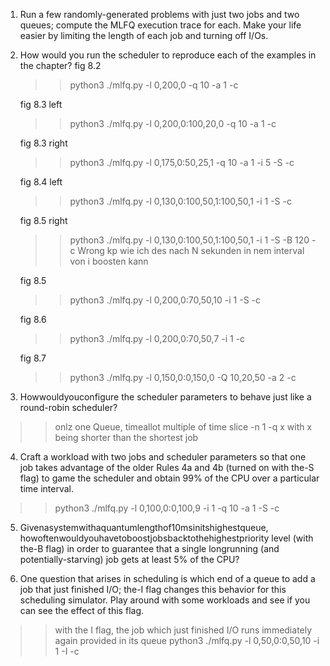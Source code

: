 1. Run a few randomly-generated problems with just two jobs and two queues; compute the MLFQ execution trace for each. Make your life easier by limiting the length of each job and turning off I/Os. 

2. How would you run the scheduler to reproduce each of the examples in the chapter? 
    fig 8.2
    >>python3 ./mlfq.py -l 0,200,0 -q 10 -a 1 -c

    fig 8.3 left
    >>python3 ./mlfq.py -l 0,200,0:100,20,0 -q 10 -a 1 -c

    fig 8.3 right
    >>python3 ./mlfq.py -l 0,175,0:50,25,1 -q 10 -a 1 -i 5 -S -c

    fig 8.4 left
    >>python3 ./mlfq.py -l 0,130,0:100,50,1:100,50,1 -i 1 -S -c

    fig 8.5 right 
    >>python3 ./mlfq.py -l 0,130,0:100,50,1:100,50,1 -i 1 -S -B 120 -c Wrong
    >> kp wie ich des nach N sekunden in nem interval von i boosten kann

    fig 8.5
    >>python3 ./mlfq.py -l 0,200,0:70,50,10 -i 1 -S -c

    fig 8.6
    >>python3 ./mlfq.py -l 0,200,0:70,50,7 -i 1 -c

    fig 8.7
    >>python3 ./mlfq.py -l 0,150,0:0,150,0 -Q 10,20,50  -a 2 -c








3. Howwouldyouconfigure the scheduler parameters to behave just like a round-robin scheduler?
>>onlz one Queue, timeallot multiple of time slice
>> -n 1 -q x with x being shorter than the shortest job 

4. Craft a workload with two jobs and scheduler parameters so that one job takes advantage of the older Rules 4a and 4b (turned on with the-S flag) to game the scheduler and obtain 99% of the CPU over a particular time interval.
>>python3 ./mlfq.py -l 0,100,0:0,100,9 -i 1 -q 10 -a 1 -S -c


5. Givenasystemwithaquantumlengthof10msinitshighestqueue, howoftenwouldyouhavetoboostjobsbacktothehighestpriority level (with the-B flag) in order to guarantee that a single longrunning (and potentially-starving) job gets at least 5% of the CPU? 


6. One question that arises in scheduling is which end of a queue to add a job that just finished I/O; the-I flag changes this behavior for this scheduling simulator. Play around with some workloads and see if you can see the effect of this flag.
>>with the I flag, the job which just finished I/O runs immediately again provided in its queue
>>python3 ./mlfq.py -l 0,50,0:0,50,10 -i 1 -I -c
